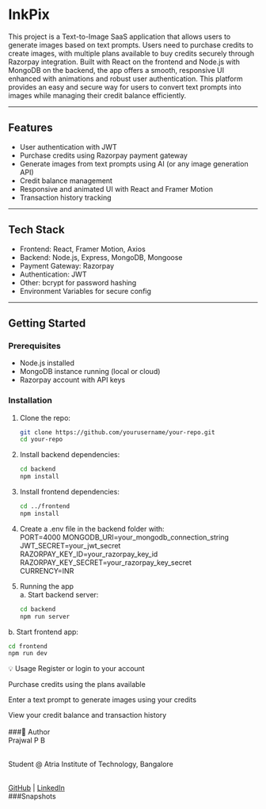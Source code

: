 # InkPix 

This project is a Text-to-Image SaaS application that allows users to generate images based on text prompts. 
Users need to purchase credits to create images, with multiple plans available to buy credits securely through Razorpay integration. 
Built with React on the frontend and Node.js with MongoDB on the backend, the app offers a smooth, responsive UI enhanced with animations and robust user authentication. 
This platform provides an easy and secure way for users to convert text prompts into images while managing their credit balance efficiently.

---

## Features

- User authentication with JWT
- Purchase credits using Razorpay payment gateway
- Generate images from text prompts using AI (or any image generation API)
- Credit balance management
- Responsive and animated UI with React and Framer Motion
- Transaction history tracking

---

## Tech Stack

- Frontend: React, Framer Motion, Axios
- Backend: Node.js, Express, MongoDB, Mongoose
- Payment Gateway: Razorpay
- Authentication: JWT
- Other: bcrypt for password hashing
- Environment Variables for secure config

---

## Getting Started

### Prerequisites

- Node.js installed
- MongoDB instance running (local or cloud)
- Razorpay account with API keys

### Installation

1. Clone the repo:

   ```bash
   git clone https://github.com/yourusername/your-repo.git
   cd your-repo

2. Install backend dependencies:
   ```bash
   cd backend
   npm install

3. Install frontend dependencies:<br>
   ```bash
   cd ../frontend
   npm install
3. Create a .env file in the backend folder with:<br>
PORT=4000
MONGODB_URI=your_mongodb_connection_string<br>
JWT_SECRET=your_jwt_secret<br>
RAZORPAY_KEY_ID=your_razorpay_key_id<br>
RAZORPAY_KEY_SECRET=your_razorpay_key_secret<br>
CURRENCY=INR<br>
4. Running the app<br>
a. Start backend server:<br>
   ```bash
   cd backend
   npm run server
b. Start frontend app:<br>
   ```bash
   cd frontend
   npm run dev
```
💡 Usage
Register or login to your account<br>

Purchase credits using the plans available<br>

Enter a text prompt to generate images using your credits<br>

View your credit balance and transaction history<br><br>
###👤 Author<br>
Prajwal P B<br><br>

Student @ Atria Institute of Technology, Bangalore<br><br>

[GitHub](https://github.com/csprajwalpb) | [LinkedIn](https://www.linkedin.com/in/prajwalpb/)
<br>
###Snapshots<br>
